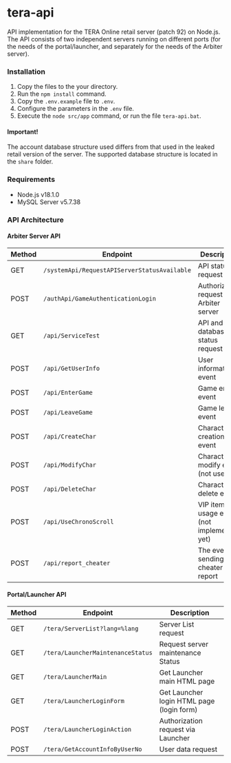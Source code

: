 # tera-api

API implementation for the TERA Online retail server (patch 92) on Node.js. The API consists of two independent servers running on different ports (for the needs of the portal/launcher, and separately for the needs of the Arbiter server).

### Installation

1. Copy the files to the your directory.
2. Run the `npm install` command.
3. Copy the `.env.example` file to `.env`.
4. Configure the parameters in the `.env` file.
5. Execute the `node src/app` command, or run the file `tera-api.bat`.

#### Important!

The account database structure used differs from that used in the leaked retail version of the server. The supported database structure is located in the `share` folder.

### Requirements

* Node.js v18.1.0
* MySQL Server v5.7.38

### API Architecture

#### Arbiter Server API

Method | Endpoint | Description
--- | --- | ---
GET | `/systemApi/RequestAPIServerStatusAvailable` | API status request
POST | `/authApi/GameAuthenticationLogin` | Authorization request via Arbiter server
GET | `/api/ServiceTest` | API and database status request
POST | `/api/GetUserInfo` | User information event
POST | `/api/EnterGame` | Game enter event
POST | `/api/LeaveGame` | Game leave event
POST | `/api/CreateChar` | Character creation event
POST | `/api/ModifyChar` | Character modify event (not used)
POST | `/api/DeleteChar` | Character delete event
POST | `/api/UseChronoScroll` | VIP item usage event (not implemented yet)
POST | `/api/report_cheater` | The event of sending a cheater report

#### Portal/Launcher API

Method | Endpoint | Description
--- | --- | ---
GET | `/tera/ServerList?lang=%lang` | Server List request
GET | `/tera/LauncherMaintenanceStatus` | Request server maintenance Status
GET | `/tera/LauncherMain` | Get Launcher main HTML page
GET | `/tera/LauncherLoginForm` | Get Launcher login HTML page (login form)
POST | `/tera/LauncherLoginAction` | Authorization request via Launcher
POST | `/tera/GetAccountInfoByUserNo` | User data request
